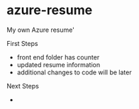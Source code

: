 # azure-resume
My own Azure resume'

First Steps

* front end folder has counter
* updated resume information
* additional changes to code will be later

Next Steps

*
